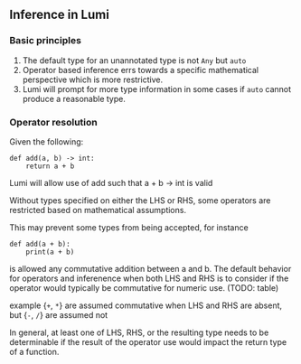 ## Inference in Lumi

### Basic principles

1. The default type for an unannotated type is not `Any` but `auto`
2. Operator based inference errs towards a specific mathematical perspective which is more restrictive.
3. Lumi will prompt for more type information in some cases if `auto` cannot produce a reasonable type.


### Operator resolution

Given the following:

```
def add(a, b) -> int:
    return a + b
```


Lumi will allow use of add such that a + b -> int is valid

Without types specified on either the LHS or RHS, some operators are
restricted based on mathematical assumptions.

This may prevent some types from being accepted, for instance

```
def add(a + b):
    print(a + b)
```

is allowed any commutative addition between a and b.
The default behavior for operators and inferenence
when both LHS and RHS is to consider if the operator
would typically be commutative for numeric use.
(TODO: table)

example  {`+`, `*`} are assumed commutative when LHS and RHS are absent,
but {`-`, `/`} are assumed not

In general, at least one of LHS, RHS, or the resulting type needs to be
determinable if the result of the operator use would impact the return type
of a function.
